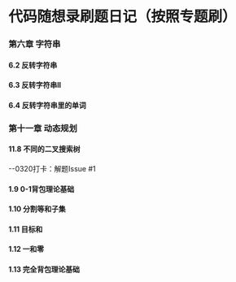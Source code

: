 # 代码随想录刷题日记（按照专题刷）
### 第六章 字符串
#### 6.2 反转字符串
#### 6.3 反转字符串II
#### 6.4 反转字符串里的单词
### 第十一章 动态规划
#### 11.8 不同的二叉搜索树
--0320打卡：解题Issue #1
#### 1.9 0-1背包理论基础
#### 1.10 分割等和子集
#### 1.11 目标和
#### 1.12 一和零
#### 1.13 完全背包理论基础
